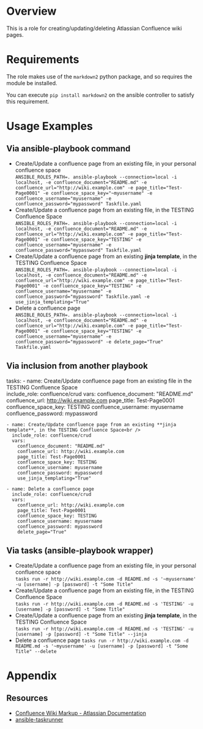 # Overview

This is a role for creating/updating/deleting Atlassian Confluence wiki pages.

# Requirements

The role makes use of the `markdown2` python package, and so requires the module be installed.

You can execute `pip install markdown2` on the ansible controller to satisfy this requirement.

# Usage Examples

## Via ansible-playbook command

* Create/Update a confluence page from an existing file, in your personal confluence space<br />
	`ANSIBLE_ROLES_PATH=. ansible-playbook --connection=local -i localhost, -e confluence_document="README.md" -e confluence_url="http://wiki.example.com" -e page_title="Test-Page0001" -e confluence_space_key="~myusername" -e confluence_username="myusername" -e confluence_password="mypassword" Taskfile.yaml`
* Create/Update a confluence page from an existing file, in the TESTING Confluence Space<br />
	`ANSIBLE_ROLES_PATH=. ansible-playbook --connection=local -i localhost, -e confluence_document="README.md" -e confluence_url="http://wiki.example.com" -e page_title="Test-Page0001" -e confluence_space_key="TESTING" -e confluence_username="myusername" -e confluence_password="mypassword" Taskfile.yaml`
* Create/Update a confluence page from an existing **jinja template**, in the TESTING Confluence Space<br />
	`ANSIBLE_ROLES_PATH=. ansible-playbook --connection=local -i localhost, -e confluence_document="README.md" -e confluence_url="http://wiki.example.com" -e page_title="Test-Page0001" -e confluence_space_key="TESTING" -e confluence_username="myusername" -e confluence_password="mypassword" Taskfile.yaml -e use_jinja_templating="True"`
* Delete a confluence page<br />
	`ANSIBLE_ROLES_PATH=. ansible-playbook --connection=local -i localhost, -e confluence_document="README.md" -e confluence_url="http://wiki.example.com" -e page_title="Test-Page0001" -e confluence_space_key="TESTING" -e confluence_username="myusername" -e confluence_password="mypassword" -e delete_page="True" Taskfile.yaml`

## Via inclusion from another playbook

tasks:
	- name: Create/Update confluence page from an existing file in the TESTING Confluence Space<br />
	  include_role: confluence/crud
	  vars:	
		confluence_document: "README.md" 
		confluence_url: http://wiki.example.com
		page_title: Test-Page0001
		confluence_space_key: TESTING 
		confluence_username: myusername
		confluence_password: mypassword

	- name: Create/Update confluence page from an existing **jinja template**, in the TESTING Confluence Space<br />
	  include_role: confluence/crud
	  vars:	
		confluence_document: "README.md" 
		confluence_url: http://wiki.example.com
		page_title: Test-Page0001
		confluence_space_key: TESTING 
		confluence_username: myusername
		confluence_password: mypassword
		use_jinja_templating="True"

	- name: Delete a confluence page
	  include_role: confluence/crud
	  vars:	
		confluence_url: http://wiki.example.com
		page_title: Test-Page0001
		confluence_space_key: TESTING 
		confluence_username: myusername
		confluence_password: mypassword
		delete_page="True"

## Via tasks (ansible-playbook wrapper)

* Create/Update a confluence page from an existing file, in your personal confluence space<br />
	`tasks run -r http://wiki.example.com -d README.md -s '~myusername' -u [username] -p [password] -t "Some Title"`
* Create/Update a confluence page from an existing file, in the TESTING Confluence Space<br />
	`tasks run -r http://wiki.example.com -d README.md -s 'TESTING' -u [username] -p [password] -t "Some Title"`
* Create/Update a confluence page from an existing **jinja template**, in the TESTING Confluence Space<br />
	`tasks run -r http://wiki.example.com -d README.md -s 'TESTING' -u [username] -p [password] -t "Some Title" --jinja`
* Delete a confluence page
	`tasks run -r http://wiki.example.com -d README.md -s '~myusername' -u [username] -p [password] -t "Some Title" --delete`

# Appendix

## Resources

- [Confluence Wiki Markup - Atlassian Documentation](https://confluence.atlassian.com/doc/confluence-wiki-markup-251003035.html)
- [ansible-taskrunner](https://github.com/berttejeda/ansible-taskrunner)
